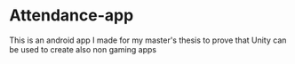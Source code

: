 # Attendance-app
This is an android app I made for my master's thesis to prove that Unity can be used to create also non gaming apps
